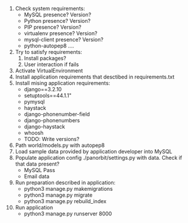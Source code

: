 1. Check system requirements:
   * MySQL presence? Version?
   * Python presence? Version?
   * PIP presence? Version?
   * virtualenv presence? Version?
   * mysql-client presence? Version?
   * python-autopep8
  ....
2. Try to satisfy requirements:
   1. Install packages?
   2. User interaction if fails
3. Аctivate VirtualEnvironment
4. Install application requirements that desctibed in requirements.txt
5. Install mising application requirements:
   * django==3.2.10
   * setuptools==44.1.1"
   * pymysql
   * haystack
   * django-phonenumber-field
   * django-phonenumbers
   * django-haystack
   * whoosh
   * TODO: Write versions?
6. Path world/models.py with autopep8 
7. Load sample data provided by application developer into MySQL
8. Populate application config ./panorbit/settings.py with data. Check if that data present?
   * MySQL Pass
   * Email data
9. Run preparation described in application:
   * python3 manage.py makemigrations
   * python3 manage.py migrate
   * python3 manage.py rebuild_index
10. Run application
    * python3 manage.py runserver 8000